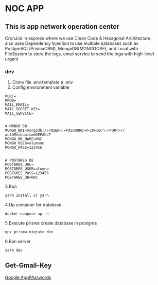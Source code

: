 # NOC APP

## This is app network operation center

CronJob in express where we use Clean Code & Hexagonal Architecture, also uses Dependency Injection to use multiple databases such as PostgreSQL(PrismaORM), MongoDB(MONGOOSE), and Local with FileSystem to store the logs, email service to send the logs with high-level urgent

### dev

1. Clone file .env.template a .env
2. Config environment variable

```env
PORT=
PROD=
MAIL_EMAIL=
MAIL_SECRET_KEY=
MAIL_SERVICE=


# MONGO DB
MONGO_URI=mongodb://<USER>:<PASSWORD>@<IPHOST>:<PORT>/?authMechanism=DEFAULT
MONGO_DB_NAME=NOC
MONGO_USER=alumnno
MONGO_PASS=123456


# POSTGRES DB
POSTGRES_URL=
POSTGRES_USER=alumno
POSTGRES_PASS=123456
POSTGRES_DB=NOC
```

3.Run

``` sh
yarn install or yarn
```

4.Up container for database

```sh
docker-compose up -d
```

5.Execute prisma create database in postgres

```sh
npx prisma migrate dev
```

6.Run server

```sh
yarn dev
```

## Get-Gmail-Key

[Google AppPAsswords](https://myaccount.google.com/u/0/apppasswords)
